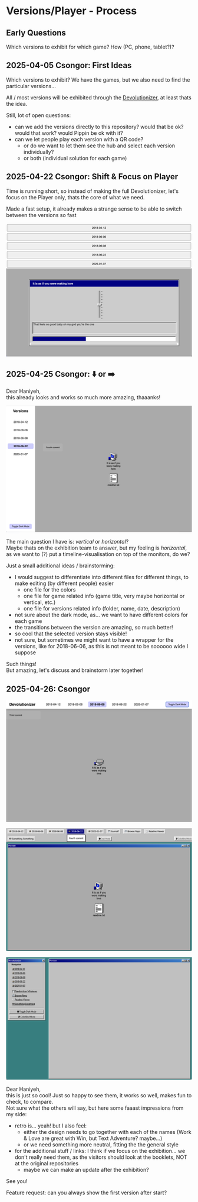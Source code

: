 # Versions/Player - Process

## Early Questions

Which versions to exhibit for which game? How (PC, phone, tablet?)?

## 2025-04-05 Csongor: First Ideas

Which versions to exhibit? We have the games, but we also need to find the particular versions...

All / most versions will be exhibited through the [Devolutionizer](https://github.com/csongorb/devolutionizer), at least thats the idea. 

Still, lot of open questions:

- can we add the versions directly to this repository? would that be ok? would that work? would Pippin be ok with it?
- can we let people play each version with a QR code?
    - or do we want to let them see the hub and select each version individually?
    - or both (individual solution for each game)

## 2025-04-22 Csongor: Shift & Focus on Player

Time is running short, so instead of making the full Devolutionizer, let's focus on the Player only, thats the core of what we need. 

Made a fast setup, it already makes a strange sense to be able to switch between the versions so fast

![](./screenshots/Bildschirmfoto%202025-04-22%20um%2015.34.51.png)

## 2025-04-25 Csongor: ⬇️ or ➡️

Dear Haniyeh,  
this already looks and works so much more amazing, thaaanks! 

![](./screenshots/Bildschirmfoto%202025-04-25%20um%2014.54.26.png)

The main question I have is: *vertical* or *horizontal*?  
Maybe thats on the exhibition team to answer, but my feeling is *horizontal*, as we want to (?) put a timeline-visualisation on top of the monitors, do we?

Just a small additional ideas / brainstorming:

- I would suggest to differentiate into different files for different things, to make editing (by different people) easier
    - one file for the colors
    - one file for game related info (game title, very maybe horizontal or vertical, etc.)
    - one file for versions related info (folder, name, date, description)
- not sure about the dark mode, as... we want to have different colors for each game
- the transitions between the version are amazing, so much better!
- so cool that the selected version stays visible!
- not sure, but sometimes we might want to have a wrapper for the versions, like for 2018-06-06, as this is not meant to be soooooo wide I suppose

Such things!  
But amazing, let's discuss and brainstorm later together!

## 2025-04-26: Csongor

![](./screenshots/Bildschirmfoto%202025-04-26%20um%2017.21.33.png)

![](./screenshots/Bildschirmfoto%202025-04-26%20um%2017.22.22.png)

![](./screenshots/Bildschirmfoto%202025-04-26%20um%2017.22.52.png)

Dear Haniyeh,  
this is just so cool! Just so happy to see them, it works so well, makes fun to check, to compare.  
Not sure what the others will say, but here some faaast impressions from my side:

- retro is... yeah! but I also feel: 
    - either the design needs to go together with each of the names (Work & Love are great with Win, but Text Adventure? maybe...)
    - or we need something more neutral, fitting the the general style
- for the additional stuff / links: I think if we focus on the exhibition... we don't really need them, as the visitors should look at the booklets, NOT at the original repositories
    - maybe we can make an update after the exhibition?

See you!

Feature request: can you always show the first version after start?